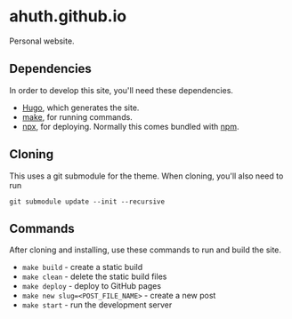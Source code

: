 # ahuth.github.io

Personal website.

## Dependencies

In order to develop this site, you'll need these dependencies.

- [Hugo](https://gohugo.io/), which generates the site.
- [make](https://www.gnu.org/software/make/), for running commands.
- [npx](https://github.com/npm/npx), for deploying. Normally this comes bundled with [npm](https://www.npmjs.com/get-npm).

## Cloning

This uses a git submodule for the theme. When cloning, you'll also need to run

```
git submodule update --init --recursive
```

## Commands

After cloning and installing, use these commands to run and build the site.

- `make build` - create a static build
- `make clean` - delete the static build files
- `make deploy` - deploy to GitHub pages
- `make new slug=<POST_FILE_NAME>` - create a new post
- `make start` - run the development server
